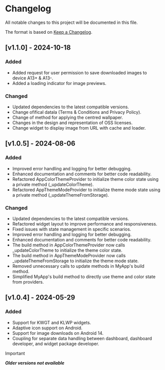# Changelog

All notable changes to this project will be documented in this file.

The format is based on [Keep a Changelog](https://keepachangelog.com/en/1.0.0/).

## [v1.1.0] - 2024-10-18

### Added
- Added request for user permission to save downloaded images to device A13+ & A13-.
- Added a loading indicator for image previews.

### Changed
- Updated dependencies to the latest compatible versions.
- Change ofifical datala (Terms & Conditions and Privacy Policy).
- Change of method for applying the centred wallpaper.
- Changes in the design and representation of OSS licenses.
- Change widget to display image from URL with cache and loader.

## [v1.0.5] - 2024-08-06

### Added
- Improved error handling and logging for better debugging.
- Enhanced documentation and comments for better code readability.
- Refactored AppColorThemeProvider to initialize theme color state using a private method (_updateColorTheme).
- Refactored AppThemeModeProvider to initialize theme mode state using a private method (_updateThemeFromStorage).

### Changed
- Updated dependencies to the latest compatible versions.
- Refactored widget layout to improve performance and responsiveness.
- Fixed issues with state management in specific scenarios.
- Improved error handling and logging for better debugging.
- Enhanced documentation and comments for better code readability.
- The build method in AppColorThemeProvider now calls _updateColorTheme to initialize the theme color state.
- The build method in AppThemeModeProvider now calls _updateThemeFromStorage to initialize the theme mode state.
- Removed unnecessary calls to update methods in MyApp's build method.
- Simplified MyApp's build method to directly use theme and color state from providers.

## [v1.0.4] - 2024-05-29

### Added
- Support for KWGT and KLWP widgets.
- Adaptive icon support on Android.
- Support for image downloads on Android 14.
- Coupling for separate data handling between dashboard, dashboard developer, and widget package developer.

>[!IMPORTANT]
> ***Older versions not available***
